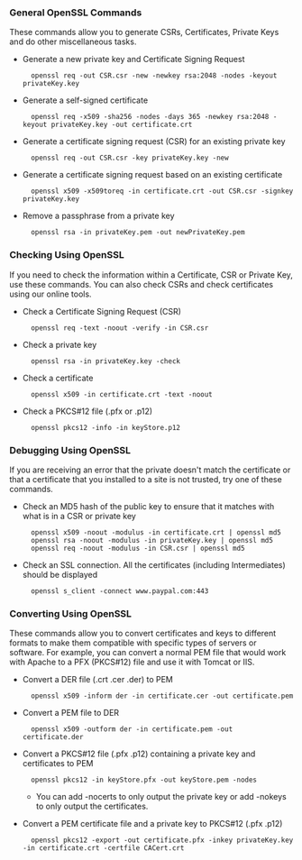 ### General OpenSSL Commands

These commands allow you to generate CSRs, Certificates, Private Keys and do other miscellaneous tasks.

- Generate a new private key and Certificate Signing Request
	
		openssl req -out CSR.csr -new -newkey rsa:2048 -nodes -keyout privateKey.key

- Generate a self-signed certificate 

		openssl req -x509 -sha256 -nodes -days 365 -newkey rsa:2048 -keyout privateKey.key -out certificate.crt

- Generate a certificate signing request (CSR) for an existing private key

		openssl req -out CSR.csr -key privateKey.key -new

- Generate a certificate signing request based on an existing certificate
	
		openssl x509 -x509toreq -in certificate.crt -out CSR.csr -signkey privateKey.key

- Remove a passphrase from a private key

		openssl rsa -in privateKey.pem -out newPrivateKey.pem


### Checking Using OpenSSL

If you need to check the information within a Certificate, CSR or Private Key, use these commands. You can also check CSRs and check certificates using our online tools.

- Check a Certificate Signing Request (CSR)

		openssl req -text -noout -verify -in CSR.csr

- Check a private key

		openssl rsa -in privateKey.key -check

- Check a certificate

		openssl x509 -in certificate.crt -text -noout

- Check a PKCS#12 file (.pfx or .p12)

		openssl pkcs12 -info -in keyStore.p12


### Debugging Using OpenSSL

If you are receiving an error that the private doesn't match the certificate or that a certificate that you installed to a site is not trusted, try one of these commands.

- Check an MD5 hash of the public key to ensure that it matches with what is in a CSR or private key

		openssl x509 -noout -modulus -in certificate.crt | openssl md5
		openssl rsa -noout -modulus -in privateKey.key | openssl md5
		openssl req -noout -modulus -in CSR.csr | openssl md5

- Check an SSL connection. All the certificates (including Intermediates) should be displayed

		openssl s_client -connect www.paypal.com:443

### Converting Using OpenSSL

These commands allow you to convert certificates and keys to different formats to make them compatible with specific types of servers or software. For example, you can convert a normal PEM file that would work with Apache to a PFX (PKCS#12) file and use it with Tomcat or IIS.

- Convert a DER file (.crt .cer .der) to PEM

		openssl x509 -inform der -in certificate.cer -out certificate.pem

- Convert a PEM file to DER

		openssl x509 -outform der -in certificate.pem -out certificate.der

- Convert a PKCS#12 file (.pfx .p12) containing a private key and certificates to PEM

		openssl pkcs12 -in keyStore.pfx -out keyStore.pem -nodes

	- You can add -nocerts to only output the private key or add -nokeys to only output the certificates.

- Convert a PEM certificate file and a private key to PKCS#12 (.pfx .p12)

		openssl pkcs12 -export -out certificate.pfx -inkey privateKey.key -in certificate.crt -certfile CACert.crt